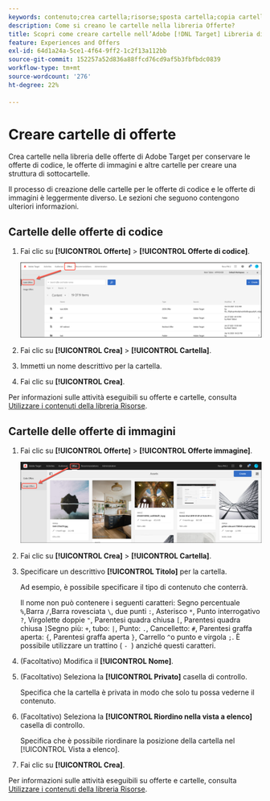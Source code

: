 ```yaml
---
keywords: contenuto;crea cartella;risorse;sposta cartella;copia cartella;elimina cartella;scarica cartella;cartella
description: Come si creano le cartelle nella libreria Offerte?
title: Scopri come creare cartelle nell’Adobe [!DNL Target] Libreria di offerte per contenere le offerte di codice e immagine, nonché altre cartelle.
feature: Experiences and Offers
exl-id: 64d1a24a-5ce1-4f64-9ff2-1c2f13a112bb
source-git-commit: 152257a52d836a88ffcd76cd9af5b3fbfbdc0839
workflow-type: tm+mt
source-wordcount: '276'
ht-degree: 22%

---
```


# Creare cartelle di offerte

Crea cartelle nella libreria delle offerte di Adobe Target per conservare le offerte di codice, le offerte di immagini e altre cartelle per creare una struttura di sottocartelle.

Il processo di creazione delle cartelle per le offerte di codice e le offerte di immagini è leggermente diverso. Le sezioni che seguono contengono ulteriori informazioni.

## Cartelle delle offerte di codice

1. Fai clic su **[!UICONTROL Offerte]** > **[!UICONTROL Offerte di codice]**.

   ![Scheda Offerte codice](/help/main/c-experiences/c-manage-content/assets/code-offers-tab.png)

1. Fai clic su **[!UICONTROL Crea]** > **[!UICONTROL Cartella]**.

1. Immetti un nome descrittivo per la cartella.

1. Fai clic su **[!UICONTROL Crea]**.

Per informazioni sulle attività eseguibili su offerte e cartelle, consulta [Utilizzare i contenuti della libreria Risorse](/help/main/c-experiences/c-manage-content/assets-working.md).

## Cartelle delle offerte di immagini

1. Fai clic su **[!UICONTROL Offerte]** > **[!UICONTROL Offerte immagine]**.

   ![Scheda Offerte immagine](/help/main/c-experiences/c-manage-content/assets/image-offers-tab.png)

1. Fai clic su **[!UICONTROL Crea]** > **[!UICONTROL Cartella]**.
1. Specificare un descrittivo **[!UICONTROL Titolo]** per la cartella.

   Ad esempio, è possibile specificare il tipo di contenuto che conterrà.

   Il nome non può contenere i seguenti caratteri: Segno percentuale `%`,Barra `/`,Barra rovesciata `\`, due punti `:`, Asterisco `*`, Punto interrogativo `?`, Virgolette doppie `"`, Parentesi quadra chiusa `[`, Parentesi quadra chiusa `]`Segno più: `+`, tubo: `|`, Punto: `.`, Cancelletto: `#`, Parentesi graffa aperta: `{`, Parentesi graffa aperta `}`, Carrello `^`o punto e virgola `;`. È possibile utilizzare un trattino ( `- `) anziché questi caratteri.

1. (Facoltativo) Modifica il **[!UICONTROL Nome]**.
1. (Facoltativo) Seleziona la **[!UICONTROL Privato]** casella di controllo.

   Specifica che la cartella è privata in modo che solo tu possa vederne il contenuto.

1. (Facoltativo) Seleziona la **[!UICONTROL Riordino nella vista a elenco]** casella di controllo.

   Specifica che è possibile riordinare la posizione della cartella nel [!UICONTROL Vista a elenco].

1. Fai clic su **[!UICONTROL Crea]**.

Per informazioni sulle attività eseguibili su offerte e cartelle, consulta [Utilizzare i contenuti della libreria Risorse](/help/main/c-experiences/c-manage-content/assets-working.md).

